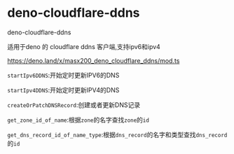 # deno-cloudflare-ddns

deno-cloudflare-ddns

适用于deno 的 cloudflare ddns 客户端,支持ipv6和ipv4

https://deno.land/x/masx200_deno_cloudflare_ddns/mod.ts

`startIpv6DDNS`:开始定时更新IPV6的DNS

`startIpv4DDNS`:开始定时更新IPV4的DNS

`createOrPatchDNSRecord`:创建或者更新DNS记录

`get_zone_id_of_name`:根据`zone`的名字查找`zone`的`id`

`get_dns_record_id_of_name_type`:根据`dns_record`的名字和类型查找`dns_record`的`id`
